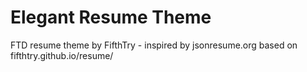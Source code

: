 # Elegant Resume Theme
FTD resume theme by FifthTry - inspired by jsonresume.org based on fifthtry.github.io/resume/
